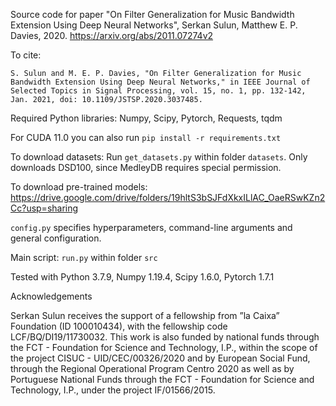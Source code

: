 Source code for paper "On Filter Generalization for Music Bandwidth Extension Using Deep Neural Networks", 
Serkan Sulun, Matthew E. P. Davies, 2020. 
https://arxiv.org/abs/2011.07274v2


To cite:

```S. Sulun and M. E. P. Davies, "On Filter Generalization for Music Bandwidth Extension Using Deep Neural Networks," in IEEE Journal of Selected Topics in Signal Processing, vol. 15, no. 1, pp. 132-142, Jan. 2021, doi: 10.1109/JSTSP.2020.3037485.```

Required Python libraries: Numpy, Scipy, Pytorch, Requests, tqdm

For CUDA 11.0 you can also run `pip install -r requirements.txt`

To download datasets:
Run `get_datasets.py` within folder `datasets`.
Only downloads DSD100, since MedleyDB requires special permission.

To download pre-trained models:
https://drive.google.com/drive/folders/19hltS3bSJFdXkxILlAC_OaeRSwKZn2Cc?usp=sharing

`config.py` specifies hyperparameters, command-line arguments and general configuration.

Main script: `run.py` within folder `src`

Tested with Python 3.7.9, Numpy 1.19.4, Scipy 1.6.0, Pytorch 1.7.1


Acknowledgements

Serkan Sulun receives the support of a fellowship from ”la Caixa” Foundation (ID 100010434), with the fellowship code LCF/BQ/DI19/11730032.
This work is also funded by national funds through the FCT - Foundation for Science and Technology, I.P., within the scope of the project CISUC - UID/CEC/00326/2020 and by European Social Fund, through the Regional Operational Program Centro 2020 as well as by Portuguese National Funds through the FCT - Foundation for Science and Technology, I.P., under the project IF/01566/2015.
